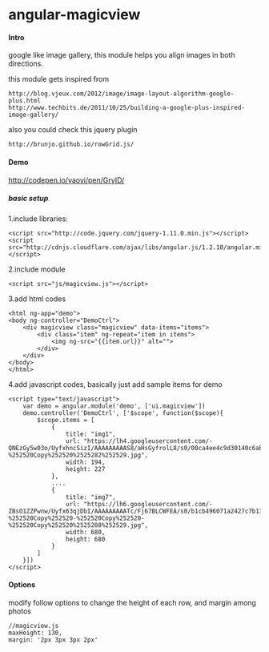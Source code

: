 angular-magicview
=================

#### Intro

google like image gallery, this module helps you align images in both directions.

this module gets inspired from 
    
    http://blog.vjeux.com/2012/image/image-layout-algorithm-google-plus.html
    http://www.techbits.de/2011/10/25/building-a-google-plus-inspired-image-gallery/

also you could check this jquery plugin 
    
    http://brunjo.github.io/rowGrid.js/


#### Demo

http://codepen.io/yaoyi/pen/GryID/

##### basic setup

1.include libraries:

```
<script src="http://code.jquery.com/jquery-1.11.0.min.js"></script>
<script src="http://cdnjs.cloudflare.com/ajax/libs/angular.js/1.2.10/angular.min.js"></script>
```

2.include module

```
<script src="js/magicview.js"></script>
```

3.add html codes
```
<html ng-app="demo">
<body ng-controller="DemoCtrl">
    <div magicview class="magicview" data-items="items">
        <div class="item" ng-repeat="item in items">
            <img ng-src="{{item.url}}" alt="">
        </div>
    </div>
</body>
</html>
```

4.add javascript codes, basically just add sample items for demo

```
<script type="text/javascript">
    var demo = angular.module('demo', ['ui.magicview'])
    demo.controller('DemoCtrl', ['$scope', function($scope){
        $scope.items = [
            {
                title: "img1",
                url: "https://lh4.googleusercontent.com/-QNEzGy5w03o/UyfxhncSizI/AAAAAAAAAS8/aHsGyfrolL8/s0/00ca4ee4c9d30140c6abb0fe9b44f48f%252520-%252520Copy%252520%2525282%252529.jpg",
                width: 194,
                height: 227
            },
            ....
            {
                title: "img7",
                url: "https://lh6.googleusercontent.com/-ZBsO1ZZPwnw/Uyfx63qjDbI/AAAAAAAAATc/Fj67BLCWFEA/s0/b1cb496071a2427c7b13679db404df2e%252520-%252520Copy%252520-%252520Copy%252520-%252520Copy%252520%2525288%252529.jpg",
                width: 680,
                height: 680
            }
        ]
    }])
</script>
```


#### Options

modify follow options to change the height of each row, and margin among photos
```
//magicview.js
maxHeight: 130,
margin: '2px 3px 3px 2px'
```

